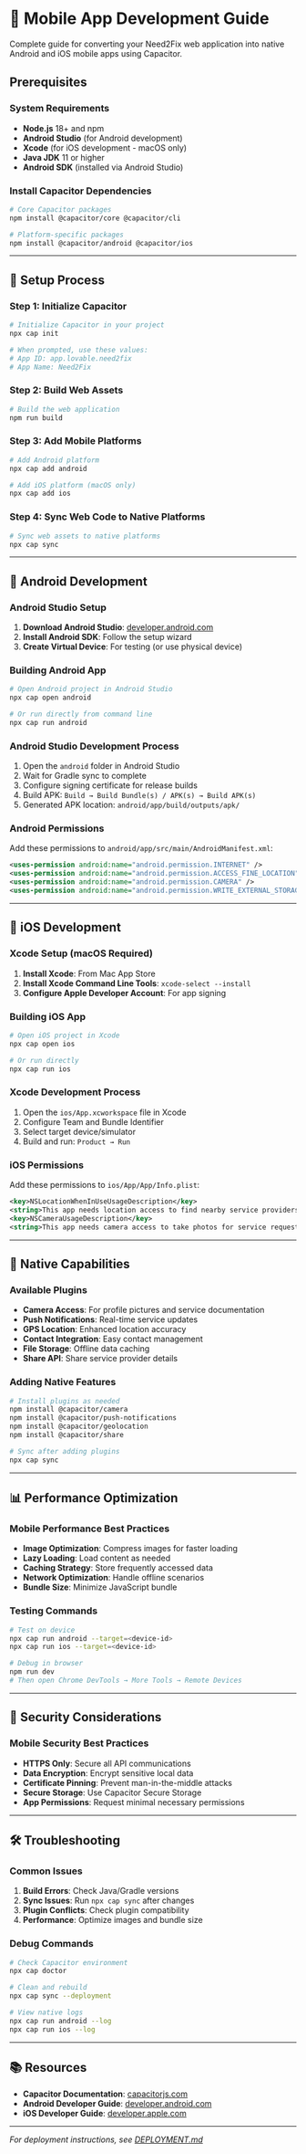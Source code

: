 
# 📱 Mobile App Development Guide

Complete guide for converting your Need2Fix web application into native Android and iOS mobile apps using Capacitor.

## Prerequisites

### System Requirements
- **Node.js** 18+ and npm
- **Android Studio** (for Android development)
- **Xcode** (for iOS development - macOS only)
- **Java JDK** 11 or higher
- **Android SDK** (installed via Android Studio)

### Install Capacitor Dependencies
```bash
# Core Capacitor packages
npm install @capacitor/core @capacitor/cli

# Platform-specific packages
npm install @capacitor/android @capacitor/ios
```

---

## 🚀 Setup Process

### Step 1: Initialize Capacitor
```bash
# Initialize Capacitor in your project
npx cap init

# When prompted, use these values:
# App ID: app.lovable.need2fix
# App Name: Need2Fix
```

### Step 2: Build Web Assets
```bash
# Build the web application
npm run build
```

### Step 3: Add Mobile Platforms
```bash
# Add Android platform
npx cap add android

# Add iOS platform (macOS only)
npx cap add ios
```

### Step 4: Sync Web Code to Native Platforms
```bash
# Sync web assets to native platforms
npx cap sync
```

---

## 🤖 Android Development

### Android Studio Setup
1. **Download Android Studio**: [developer.android.com](https://developer.android.com/studio)
2. **Install Android SDK**: Follow the setup wizard
3. **Create Virtual Device**: For testing (or use physical device)

### Building Android App
```bash
# Open Android project in Android Studio
npx cap open android

# Or run directly from command line
npx cap run android
```

### Android Studio Development Process
1. Open the `android` folder in Android Studio
2. Wait for Gradle sync to complete
3. Configure signing certificate for release builds
4. Build APK: `Build → Build Bundle(s) / APK(s) → Build APK(s)`
5. Generated APK location: `android/app/build/outputs/apk/`

### Android Permissions
Add these permissions to `android/app/src/main/AndroidManifest.xml`:
```xml
<uses-permission android:name="android.permission.INTERNET" />
<uses-permission android:name="android.permission.ACCESS_FINE_LOCATION" />
<uses-permission android:name="android.permission.CAMERA" />
<uses-permission android:name="android.permission.WRITE_EXTERNAL_STORAGE" />
```

---

## 🍎 iOS Development

### Xcode Setup (macOS Required)
1. **Install Xcode**: From Mac App Store
2. **Install Xcode Command Line Tools**: `xcode-select --install`
3. **Configure Apple Developer Account**: For app signing

### Building iOS App
```bash
# Open iOS project in Xcode
npx cap open ios

# Or run directly
npx cap run ios
```

### Xcode Development Process
1. Open the `ios/App.xcworkspace` file in Xcode
2. Configure Team and Bundle Identifier
3. Select target device/simulator
4. Build and run: `Product → Run`

### iOS Permissions
Add these permissions to `ios/App/App/Info.plist`:
```xml
<key>NSLocationWhenInUseUsageDescription</key>
<string>This app needs location access to find nearby service providers.</string>
<key>NSCameraUsageDescription</key>
<string>This app needs camera access to take photos for service requests.</string>
```

---

## 🔧 Native Capabilities

### Available Plugins
- **Camera Access**: For profile pictures and service documentation
- **Push Notifications**: Real-time service updates
- **GPS Location**: Enhanced location accuracy
- **Contact Integration**: Easy contact management
- **File Storage**: Offline data caching
- **Share API**: Share service provider details

### Adding Native Features
```bash
# Install plugins as needed
npm install @capacitor/camera
npm install @capacitor/push-notifications
npm install @capacitor/geolocation
npm install @capacitor/share

# Sync after adding plugins
npx cap sync
```

---

## 📊 Performance Optimization

### Mobile Performance Best Practices
- **Image Optimization**: Compress images for faster loading
- **Lazy Loading**: Load content as needed
- **Caching Strategy**: Store frequently accessed data
- **Network Optimization**: Handle offline scenarios
- **Bundle Size**: Minimize JavaScript bundle

### Testing Commands
```bash
# Test on device
npx cap run android --target=<device-id>
npx cap run ios --target=<device-id>

# Debug in browser
npm run dev
# Then open Chrome DevTools → More Tools → Remote Devices
```

---

## 🔐 Security Considerations

### Mobile Security Best Practices
- **HTTPS Only**: Secure all API communications
- **Data Encryption**: Encrypt sensitive local data
- **Certificate Pinning**: Prevent man-in-the-middle attacks
- **Secure Storage**: Use Capacitor Secure Storage
- **App Permissions**: Request minimal necessary permissions

---

## 🛠️ Troubleshooting

### Common Issues
1. **Build Errors**: Check Java/Gradle versions
2. **Sync Issues**: Run `npx cap sync` after changes
3. **Plugin Conflicts**: Check plugin compatibility
4. **Performance**: Optimize images and bundle size

### Debug Commands
```bash
# Check Capacitor environment
npx cap doctor

# Clean and rebuild
npx cap sync --deployment

# View native logs
npx cap run android --log
npx cap run ios --log
```

---

## 📚 Resources

- **Capacitor Documentation**: [capacitorjs.com](https://capacitorjs.com)
- **Android Developer Guide**: [developer.android.com](https://developer.android.com)
- **iOS Developer Guide**: [developer.apple.com](https://developer.apple.com)

---

*For deployment instructions, see [DEPLOYMENT.md](./DEPLOYMENT.md)*
